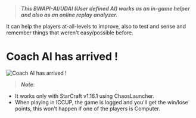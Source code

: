 > _**This BWAPI-AI/UDAI (User defined AI) works as an in-game helper and also as an online replay analyzer.**_

It can help the players at-all-levels to improve, also to test and sense and remember things that weren't easy/possible before.
# Coach AI has arrived !
![Coach AI has arrived !](https://i.ibb.co/VgLmsJC/Carrier-SCR-Art2-resize.jpg)
> _**Note**_:
* It works only with StarCraft v1.16.1 using ChaosLauncher.
* When playing in ICCUP, the game is logged and you'll get the win/lose points, this won't happen if one of the players is Computer.

